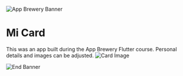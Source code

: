 ![App Brewery Banner](https://github.com/londonappbrewery/Images/blob/master/AppBreweryBanner.png)

# Mi Card
This was an app built during the App Brewery Flutter course. Personal details and images can be adjusted.
![Card Image](https://colinso.github.io/Images/flutter_bc.png)

![End Banner](https://github.com/londonappbrewery/Images/blob/master/readme-end-banner.png)
